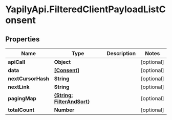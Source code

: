 # YapilyApi.FilteredClientPayloadListConsent

## Properties

Name | Type | Description | Notes
------------ | ------------- | ------------- | -------------
**apiCall** | **Object** |  | [optional] 
**data** | [**[Consent]**](Consent.md) |  | [optional] 
**nextCursorHash** | **String** |  | [optional] 
**nextLink** | **String** |  | [optional] 
**pagingMap** | [**{String: FilterAndSort}**](FilterAndSort.md) |  | [optional] 
**totalCount** | **Number** |  | [optional] 


